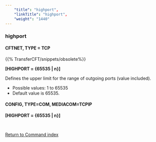 ```yaml
---
    "title": "highport",
    "linkTitle": "highport",
    "weight": "1440"
---
```

<span id="highport"></span>

### highport

#### CFTNET, TYPE = TCP

{{% TransferCFT/snippets/obsolete%}}

****[HIGHPORT = {65535 &#124; n}]****

Defines the upper limit for the range of outgoing ports (value included).

- Possible
    values: 1 to 65535
- Default
    value is 65535.

#### CONFIG, TYPE=COM, MEDIACOM=TCPIP

****[HIGHPORT = {65535 &#124; n}]****

 

[Return to Command index](../../)
